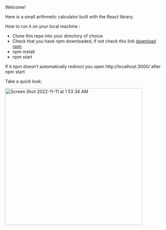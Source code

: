 Welcome!

Here is a small arithmetic calculator built with the React library.

How to run it on your local machine :
- Clone this repo into your directory of choice
- Check that you have npm downloaded, if not check this link [download npm](https://docs.npmjs.com/downloading-and-installing-node-js-and-npm)
- npm install
- npm start

If it npm doesn't automatically redirect you open http://localhost:3000/ after npm start

Take a quick look:


<img width="442" alt="Screen Shot 2022-11-11 at 1 53 34 AM" src="https://user-images.githubusercontent.com/55937173/201281090-edf11ec2-cbc2-4b97-bb82-73b1ad8fc24a.png">
